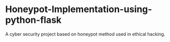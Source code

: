 # Honeypot-Implementation-using-python-flask
A cyber security project based on honeypot method used in ethical hacking.
